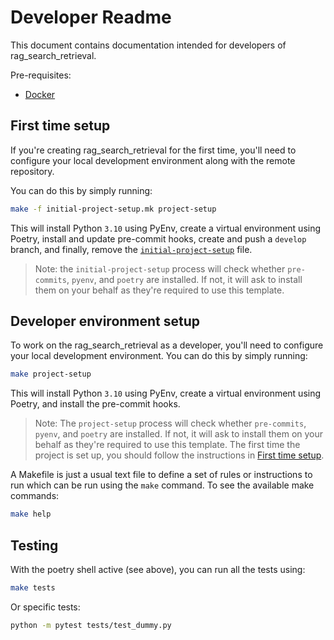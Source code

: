 # Developer Readme

This document contains documentation intended for developers of rag_search_retrieval.

Pre-requisites:

- [Docker](https://docs.docker.com/engine/install/)

## First time setup
If you're creating rag_search_retrieval for the first time, you'll need to configure your local development environment along with the remote repository.

You can do this by simply running:

```bash
make -f initial-project-setup.mk project-setup
```

This will install Python `3.10` using PyEnv, create a virtual environment using Poetry, install and update pre-commit hooks, create and push a `develop` branch, and finally, remove the [`initial-project-setup`](initial-project-setup.mk) file.

> Note: the `initial-project-setup` process will check whether `pre-commits`, `pyenv`, and `poetry` are installed. If not, it will ask to install them on your behalf as they're required to use this template.

## Developer environment setup

To work on the rag_search_retrieval as a developer, you'll need to configure your local development environment. You can do this by simply running:
```bash
make project-setup
```
This will install Python `3.10` using PyEnv, create a virtual environment using Poetry, and install the pre-commit hooks.

> Note: The `project-setup` process will check whether `pre-commits`, `pyenv`, and `poetry` are installed. If not, it will ask to install them on your behalf as they're required to use this template.
> The first time the project is set up, you should follow the instructions in [First time setup](#first-time-setup).


A Makefile is just a usual text file to define a set of rules or instructions to run which can be run using the `make` command. To see the available make commands:
```bash
make help
```

## Testing

With the poetry shell active (see above), you can run all the tests using:

```bash
make tests
```

Or specific tests:

```bash
python -m pytest tests/test_dummy.py

